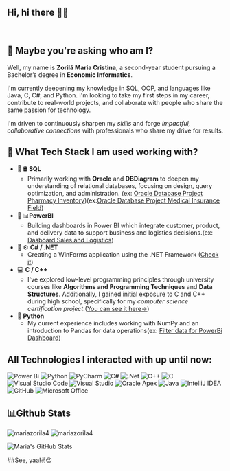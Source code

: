 ## Hi, hi there 👋😊



<br clear="all"/>

## 🤔 Maybe you're asking who am I?
Well, my name is **Zorilă Maria Cristina**, a second-year student pursuing a Bachelor’s degree in **Economic Informatics**.

I'm currently deepening my knowledge in SQL, OOP, and languages like Java, C, C#, and Python. I'm looking to take my first steps in my career, contribute to real-world projects, and collaborate with people who share the same passion for technology.

I'm driven to continuously sharpen my _skills_ and forge _impactful, collaborative connections_ with professionals who share my drive for results.

## 💼 What Tech Stack I am used working with?

- 🥇 🛢️ **SQL**
    -  Primarily working with **Oracle** and **DBDiagram** to deepen my understanding of relational databases, focusing on design, query optimization, and administration. (ex: [Oracle Database Project Pharmacy Inventory](https://github.com/mariazorila4/Pharmacy_Inventory_Data_Base_Project))(ex:[Oracle Database Project Medical Insurance Field](https://github.com/mariazorila4/Medical_Insurance_Field_Data_Base_Project))
- 🥈 📊**PowerBI**
    - Building dashboards in Power BI which integrate customer, product, and delivery data to support business and logistics decisions.(ex: [Dasboard Sales and Logistics](https://github.com/mariazorila4/Dashboard-Sales-and-Logistics-Analysis))
- 🥉 ⚙️ **C# / .NET**
    -  Creating a WinForms application using the .NET Framework ([Check it](https://github.com/mariazorila4/RezzoApp---WinForms-App))  
- 💻 **C / C++**
    -  I've explored low-level programming principles through university courses like **Algorithms and Programming Techniques** and **Data Structures**. Additionally, I gained initial exposure to C and C++ during high school, specifically for my _computer science certification project_.([You can see it here->](https://github.com/mariazorila4/Object_Motion_Simulation_Code-Blocks_Project))
- 🐍 **Python**
    -  My current experience includes working with NumPy and an introduction to Pandas for data operations(ex: [Filter data for PowerBi Dashboard](https://github.com/mariazorila4/Dashboard-Sales-and-Logistics-Analysis/tree/main/PythonProject3))  


## All Technologies I interacted with up until now: 
![Power Bi](https://img.shields.io/badge/power_bi-F2C811?style=for-the-badge&logo=powerbi&logoColor=black)
![Python](https://img.shields.io/badge/python-3670A0?style=for-the-badge&logo=python&logoColor=ffdd54)
![PyCharm](https://img.shields.io/badge/pycharm-143?style=for-the-badge&logo=pycharm&logoColor=black&color=black&labelColor=green)
![C#](https://img.shields.io/badge/c%23-%23239120.svg?style=for-the-badge&logo=csharp&logoColor=white)
![.Net](https://img.shields.io/badge/.NET-5C2D91?style=for-the-badge&logo=.net&logoColor=white)
![C++](https://img.shields.io/badge/c++-%2300599C.svg?style=for-the-badge&logo=c%2B%2B&logoColor=white)
![C](https://img.shields.io/badge/c-%2300599C.svg?style=for-the-badge&logo=c&logoColor=white)
![Visual Studio Code](https://img.shields.io/badge/Visual%20Studio%20Code-0078d7.svg?style=for-the-badge&logo=visual-studio-code&logoColor=white)
![Visual Studio](https://img.shields.io/badge/Visual%20Studio-5C2D91.svg?style=for-the-badge&logo=visual-studio&logoColor=white)
![Oracle Apex](https://img.shields.io/badge/Oracle-F80000?style=for-the-badge&logo=oracle&logoColor=white)
![Java](https://img.shields.io/badge/java-%23ED8B00.svg?style=for-the-badge&logo=openjdk&logoColor=white)
![IntelliJ IDEA](https://img.shields.io/badge/IntelliJIDEA-000000.svg?style=for-the-badge&logo=intellij-idea&logoColor=white)
![GitHub](https://img.shields.io/badge/github-%23121011.svg?style=for-the-badge&logo=github&logoColor=white)
![Microsoft Office](https://img.shields.io/badge/Microsoft_Office-D83B01?style=for-the-badge&logo=microsoft-office&logoColor=white)


## 📊Github Stats
  <img src="[![GitHub Streak](https://github-readme-streak-stats.herokuapp.com?user=mariazorila4&theme=modern-lilac2)](https://git.io/streak-stats)" alt="mariazorila4"/>
  <img src="[![Anurag's GitHub stats](https://github-readme-stats.vercel.app/api?username=mariazorila4)](https://github.com/mariazorila4/github-readme-stats)" alt="mariazorila4"/>
  
  ![Maria's GitHub Stats](https://github-readme-stats.vercel.app/api?username=mariazorila4&show_icons=true&theme=codeSTACKr)

##See, yaa!✌️😉
